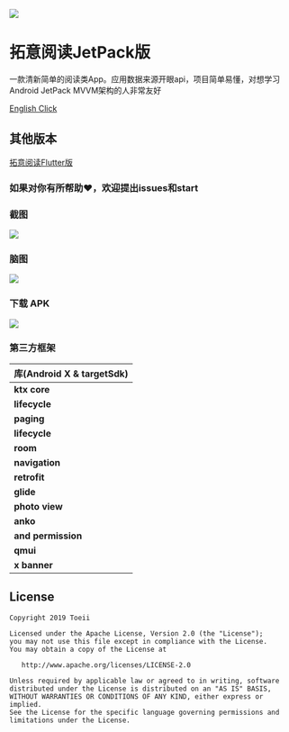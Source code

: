 ![](https://github.com/toeii/JetPackExampleApp_ExtensionRead/blob/master/images/icon_jetpack.png)
# 拓意阅读JetPack版

一款清新简单的阅读类App。应用数据来源开眼api，项目简单易懂，对想学习Android JetPack MVVM架构的人非常友好

[English Click](https://github.com/toeii/JetPackExampleApp_ExtensionRead/blob/master/README.md)

## 其他版本

[拓意阅读Flutter版](https://github.com/toeii/FlutterExampleApp_ExtensionRead)

### 如果对你有所帮助:heart:，欢迎提出issues和start

### 截图
![](https://github.com/toeii/JetPackExampleApp_ExtensionRead/tree/master/images/icon_screenshots.png)

### 脑图
![](https://github.com/toeii/JetPackExampleApp_ExtensionRead/tree/master/images/jetpack_extension_read_egg.png)

### 下载 APK
![](https://github.com/toeii/JetPackExampleApp_ExtensionRead/tree/master/images/apk_download_code.png)

### 第三方框架

| 库(Android X & targetSdk)  |
| -------------------------- |
| **ktx core**               |
| **lifecycle**              |
| **paging**                 |
| **lifecycle**              |
| **room**                   |
| **navigation**             |
| **retrofit**               |
| **glide**                  |
| **photo view**             |
| **anko**                   |
| **and permission**         |
| **qmui**                   |
| **x banner**               |

## License

    Copyright 2019 Toeii

    Licensed under the Apache License, Version 2.0 (the "License");
    you may not use this file except in compliance with the License.
    You may obtain a copy of the License at

       http://www.apache.org/licenses/LICENSE-2.0

    Unless required by applicable law or agreed to in writing, software
    distributed under the License is distributed on an "AS IS" BASIS,
    WITHOUT WARRANTIES OR CONDITIONS OF ANY KIND, either express or implied.
    See the License for the specific language governing permissions and
    limitations under the License.


